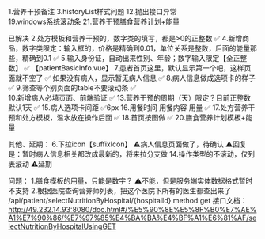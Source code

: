 1.营养干预备注
3.historyList样式问题
12.抛出接口异常   
19.windows系统滚动条
21.营养干预膳食营养计划+能量

已解决
2.处方模板和营养干预的，数字类的填写，都是>0的正整数            ✅
4.新增商品，数字类限定：输入框的，价格是精确到0.01，单位关系是整数，后面的能量那些，精确到0.1     ✅
5.输入身份证，自动出来性别、年龄；数字输入限定【全正整数】        ✅ 【patientBasicInfo.vue】
7.患者首页这里，默认显示第一个吧，这样页面就不空了              ✅
如果没有病人，显示暂无病人信息                                ✅
8.病人信息做成选项卡的样子                                  ✅
9.筛查等个别页面的table不要滚动条                            ✅   
10.新增病人必填页面、前端验证                                ✅
13.营养干预的周期（天）限定？目前正整数 默认1天                  ✅
15.病人选项卡间距                                          ✅6px
16.用餐时间     用餐内容      用量                           ✅
17.处方营养干预和处方模板，温水放在操作后面                     ✅
18.首页按图做                                              ✅
20.膳食营养计划模板+能量

其他、延期：
6.下拉icon【suffixIcon】   ⚠️病人信息页面做了，待确认  ⚠️回复是：暂时病人信息相关都改成最新的，将来拉分支做
14.操作类型的不滚动，仅列表滚动               ⚠️延期

问题：
1.膳食模板的用量，只能是数字？            ⚠️不能，但是服务端实体数据格式暂时不支持
2.根据医院查询营养师列表，把这个医院下所有的医生都查出来了
/api/patient/selectNutritionByHospital/{hospitalId}
method:get
接口文档：
http://49.232.14.93:8080/doc.html#/%E5%90%8E%E5%8F%B0%E7%AE%A1%E7%90%86/%E7%97%85%E4%BA%BA%E4%BF%A1%E6%81%AF/selectNutritionByHospitalUsingGET


